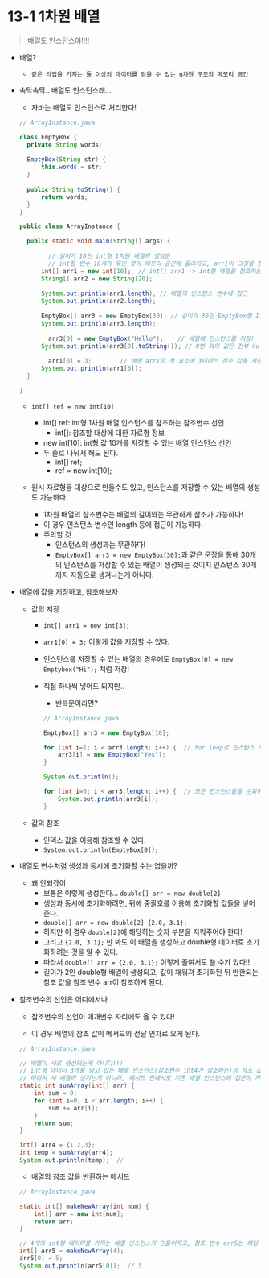 # 13-1 1차원 배열

> 배열도 인스턴스야!!!!

- 배열?
  - `같은 타입을 가지는 둘 이상의 데이터를 담을 수 있는 n차원 구조의 메모리 공간`



- 속닥속닥.. 배열도 인스턴스래...

  - 자바는 배열도 인스턴스로 처리한다!

  ```java
  // ArrayInstance.java
  
  class EmptyBox {
  	private String words;
  	
  	EmptyBox(String str) {
  		this.words = str;
  	}
  	
  	public String toString() {
  		return words;
  	}
  }
  
  public class ArrayInstance {
  
  	public static void main(String[] args) {
  		
          // 길이가 10인 int형 1차원 배열의 생성문
          // int형 변수 10개가 묶인 것이 메모리 공간에 올라가고, arr1이 그것을 참조하게 된다.
  		int[] arr1 = new int[10];  // int[] arr1 -> int형 배열을 참조하는 참조 변수 arr1
  		String[] arr2 = new String[20];
  		
  		System.out.println(arr1.length); // 배열의 인스턴스 변수에 접근
  		System.out.println(arr2.length);
  		
  		EmptyBox[] arr3 = new EmptyBox[30]; // 길이가 30인 EmptyBox형 1차원 배열의 생성
  		System.out.println(arr3.length);
          
          arr3[0] = new EmptyBox("Hello");    // 배열에 인스턴스를 저장!
  		System.out.println(arr3[0].toString()); // 0번 외의 값은 전부 null로 채워져있다.
          
          arr1[0] = 3;        // 배열 arr1의 첫 요소에 3이라는 정수 값을 저장
  		System.out.println(arr1[0]);
  	}
  
  }
  ```
  
  - `int[] ref = new int[10]`
    - int[] ref: int형 1차원 배열 인스턴스를 참조하는 참조변수 선언
      - int[]: 참조할 대상에 대한 자료형 정보
    - new int[10]: int형 값 10개를 저장할 수 있는 배열 인스턴스 선언
    - 두 줄로 나눠서 해도 된다.
      - int[] ref;
      - ref = new int[10];
  
  
  
  - 원시 자료형을 대상으로 만들수도 있고, 인스턴스를 저장할 수 있는 배열의 생성도 가능하다.
    - 1차원 배열의 참조변수는 배열의 길이와는 무관하게 참조가 가능하다!
    - 이 경우 인스턴스 변수인 length 등에 접근이 가능하다.
    - 주의할 것
      - 인스턴스의 생성과는 무관하다!
      - `EmptyBox[] arr3 = new EmptyBox[30];`과 같은 문장을 통해 30개의 인스턴스를 저장할 수 있는 배열이 생성되는 것이지 인스턴스 30개까지 자동으로 생겨나는게 아니다.



- 배열에 값을 저장하고, 참조해보자

  - 값의 저장

    - `int[] arr1 = new int[3];`

    - `arr1[0] = 3;`  이렇게 값을 저장할 수 있다.

    - 인스턴스를 저장할 수 있는 배열의 경우에도 `EmptyBox[0] = new Emptybox("Hi");` 처럼 저장!

    - 직접 하나씩 넣어도 되지만..

      - 반복문이라면?

      ```java
      // ArrayInstance.java
      
      EmptyBox[] arr3 = new EmptyBox[10];
      
      for (int i=1; i < arr3.length; i++) {  // for loop로 인스턴스 저장하기
          arr3[i] = new EmptyBox("Yes");
      }
      
      System.out.println();
      
      for (int i=0; i < arr3.length; i++) {  // 모든 인스턴스들을 순회하며 출력할 수 있다.
          System.out.println(arr3[i]);
      }
      ```

      

  - 값의 참조

    - 인덱스 값을 이용해 참조할 수 있다.
    - `System.out.println(EmptyBox[0]);`



- 배열도 변수처럼 생성과 동시에 초기화할 수는 없을까?
  - 왜 안되겠어
    - 보통은 이렇게 생성한다... `double[] arr = new double[2]`
    - 생성과 동시에 초기화하려면, 뒤에 중괄호를 이용해 초기화할 값들을 넣어준다.
    - `double[] arr = new double[2] {2.0, 3.1};`
    - 하지만 이 경우 `double[2]`에 해당하는 숫자 부분을 지워주어야 한다!
    - 그리고 `{2.0, 3.1};` 만 봐도 이 배열을 생성하고 double형 데이터로 초기화하려는 것을 알 수 있다.
    - 따라서 `double[] arr = {2.0, 3.1};`  이렇게 줄여서도 쓸 수가 있다!!
    - 길이가 2인 double형 배열이 생성되고, 값이 채워져 초기화된 뒤 반환되는 참조 값을 참조 변수 arr이 참조하게 된다.



- 참조변수의 선언은 어디에서나
  -  참조변수의 선언이 매개변수 자리에도 올 수 있다!

    - 이 경우 배열의 참조 값이 메서드의 전달 인자로 오게 된다.

    ```java
    // ArrayInstance.java
    
    // 배열이 새로 생성되는게 아니다!!!
    // int형 데이터 3개를 담고 있는 배열 인스턴스(참조변수 int4가 참조하는)의 참조 값이 메서드의 인자로 전해졌다.
    // 따라서 새 배열이 생기는게 아니라, 메서드 안에서도 기존 배열 인스턴스에 접근이 가능한 것
    static int sumArray(int[] arr) { 
        int sum = 0;                 
        for (int i=0; i < arr.length; i++) {
            sum += arr[i];
        }
        return sum;
    }	
    
    int[] arr4 = {1,2,3};
    int temp = sumArray(arr4);
    System.out.println(temp);  // 
    ```

  -  배열의 참조 값을 반환하는 메서드

    ```java
    // ArrayInstance.java
    
    static int[] makeNewArray(int num) {
        int[] arr = new int[num];
        return arr;
    }
    
    // 4개의 int형 데이터를 가지는 배열 인스턴스가 만들어지고, 참조 변수 arr5는 해당 배열 인스턴스의 참조 값을 참조한다.
    int[] arr5 = makeNewArray(4); 
    arr5[0] = 5;
    System.out.println(arr5[0]);  // 5
    ```

    

